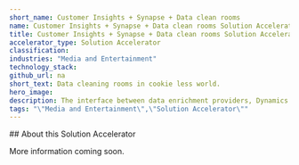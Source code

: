 ```yaml
---
short_name: Customer Insights + Synapse + Data clean rooms
name: Customer Insights + Synapse + Data clean rooms Solution Accelerator
title: Customer Insights + Synapse + Data clean rooms Solution Accelerator
accelerator_type: Solution Accelerator
classification: 
industries: "Media and Entertainment"
technology_stack: 
github_url: na
short_text: Data cleaning rooms in cookie less world.
hero_image: 
description: The interface between data enrichment providers, Dynamics CI as store for Customer 360, Synapse as the analytics platform for Customer and other domain datasets. The role Synapse analytics play in Data cleaning rooms in cookie less world. 
tags: "\"Media and Entertainment\",\"Solution Accelerator\""
---
```

​​## About this Solution Accelerator

More information coming soon.